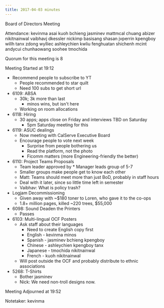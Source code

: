 ```yaml
---
title: 2017-04-03 minutes
---
```

Board of Directors Meeting

Attendance:
kevinma
asai
kuoh
bchieng
jasminev
mattmcal
chuang
abizer
nikitnainwal
vaibhavj
dkessler
nickimp
basisang
shasan
jvperrin
kpengboy
willh
tanx
zdong
wylliec
ashleychien
kwliu
fenghuatan
shichenh
mcint
andycui
chunhaowang
soohee
tmochida

Quorum for this meeting is 8

Meeting Started at 19:12

* Recommend people to subscribe to YT
  * People recommended to star quilt
  * Need 100 subs to get short url
* 6109: ABSA
  * 30k; 3k more than last
    * minos wins, but isn't here
  * Working on room allocations
* 6118: Hiring
  * 30 apps; apps close on Friday and interviews TBD on Saturday
    * 5pm Saturday meeting for this
* 6119: ASUC dealings
  * Now meeting with CalServe Executive Board
  * Encourage people to vote next week
    * Surprise from people bothering us
    * Read the platform, not the photo
    * Ficomm matters (more Engineering-friendly the better)
* 6110: Project Teams Proposals
  * Team leader approved by * Manager leads group of 5-7
  * Smaller groups make people get to know each other
  * Matt: Teams should meet more than just BoD, probably in staff hours
  * Deal with it later, since so little time left in semester
  * Vaibhav: What is policy trash?
* Logjam Decommissioning
  * Given away with ~$180 toner to Loren, who gave it to the co-ops
  * 1.8+ million pages, killed ~220 trees, $55,000
* 6098: Sound Deaden the Printers
  * Passes
* 6103: Multi-lingual OCF Posters
  * Ask staff about their languages
    * Need to create English copy first
    * English - kevinma minos
    * Spanish - jasminev bchieng kpengboy
    * Chinese - ashleychien kpengboy tanx
    * Japanese - tmochida nikitnainwal
    * French - kuoh nikitnainwal
  * Will post outside the OCF and probably distribute to ethnic associations
* 5268: T-Shirts
  * Bother jasminev
  * Nick: We need non-troll designs now.

Meeting Adjourned at 19:52

Notetaker: kevinma
